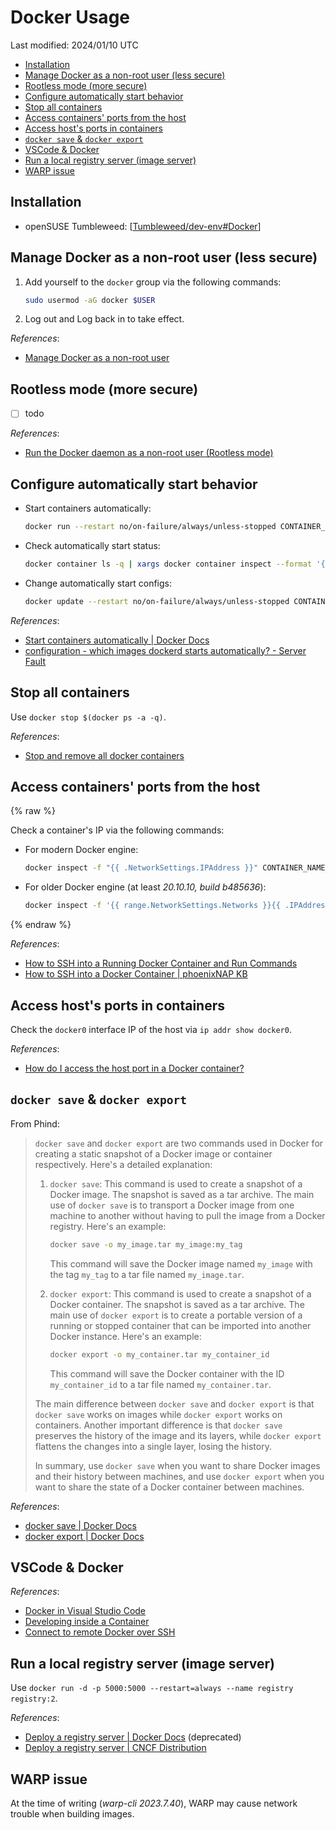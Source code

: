 # Docker Usage

Last modified: 2024/01/10 UTC

- [Installation](#installation)
- [Manage Docker as a non-root user (less secure)](#manage-docker-as-a-non-root-user-less-secure)
- [Rootless mode (more secure)](#rootless-mode-more-secure)
- [Configure automatically start behavior](#configure-automatically-start-behavior)
- [Stop all containers](#stop-all-containers)
- [Access containers' ports from the host](#access-containers-ports-from-the-host)
- [Access host's ports in containers](#access-hosts-ports-in-containers)
- [`docker save` \& `docker export`](#docker-save--docker-export)
- [VSCode \& Docker](#vscode--docker)
- [Run a local registry server (image server)](#run-a-local-registry-server-image-server)
- [WARP issue](#warp-issue)

## Installation

- openSUSE Tumbleweed: [[Tumbleweed/dev-env#Docker]]

## Manage Docker as a non-root user (less secure)

1. Add yourself to the `docker` group via the following commands:

   ```bash
   sudo usermod -aG docker $USER
   ```

2. Log out and Log back in to take effect.

*References*:

- [Manage Docker as a non-root user](https://docs.docker.com/engine/install/linux-postinstall/#manage-docker-as-a-non-root-user)

## Rootless mode (more secure)

- [ ] todo

*References*:

- [Run the Docker daemon as a non-root user (Rootless mode)](https://docs.docker.com/engine/security/rootless/)

## Configure automatically start behavior

- Start containers automatically:

  ```bash
  docker run --restart no/on-failure/always/unless-stopped CONTAINER_NAME_OR_ID
  ```

- Check automatically start status:

  ```bash
  docker container ls -q | xargs docker container inspect --format '{{.Name}}: {{.HostConfig.RestartPolicy.Name}}'
  ```

- Change automatically start configs:

  ```bash
  docker update --restart no/on-failure/always/unless-stopped CONTAINER_NAME_OR_ID
  ```

*References*:

- [Start containers automatically \| Docker Docs](https://docs.docker.com/config/containers/start-containers-automatically/)
- [configuration - which images dockerd starts automatically? - Server Fault](https://serverfault.com/questions/897463/which-images-dockerd-starts-automatically)

## Stop all containers

Use `docker stop $(docker ps -a -q)`.

*References*:

- [Stop and remove all docker containers](https://stackoverflow.com/questions/45357771/stop-and-remove-all-docker-containers)

## Access containers' ports from the host

{% raw %}

Check a container's IP via the following commands:

- For modern Docker engine:

  ```bash
  docker inspect -f "{{ .NetworkSettings.IPAddress }}" CONTAINER_NAME_OR_ID
  ```

- For older Docker engine (at least *20.10.10, build b485636*):

  ```bash
  docker inspect -f '{{ range.NetworkSettings.Networks }}{{ .IPAddress }}{{ end }}' CONTAINER_NAME_OR_ID
  ```

{% endraw %}

*References*:

- [How to SSH into a Running Docker Container and Run Commands](https://phoenixnap.com/kb/how-to-ssh-into-docker-container#ftoc-heading-2)
- [How to SSH into a Docker Container \| phoenixNAP KB](https://phoenixnap.com/kb/how-to-ssh-into-docker-container#ftoc-heading-2)

## Access host's ports in containers

Check the `docker0` interface IP of the host via `ip addr show docker0`.

*References*:

- [How do I access the host port in a Docker container?](https://bright-softwares.com/blog/en/docker/how-do-i-access-the-host-port-in-a-docker-container#step-1-get-the-hosts-ip-address)

## `docker save` & `docker export`

From Phind:

> `docker save` and `docker export` are two commands used in Docker for creating a static snapshot of a Docker image or container respectively. Here's a detailed explanation:
>
> 1. `docker save`: This command is used to create a snapshot of a Docker image. The snapshot is saved as a tar archive. The main use of `docker save` is to transport a Docker image from one machine to another without having to pull the image from a Docker registry. Here's an example:
>
>    ```bash
>    docker save -o my_image.tar my_image:my_tag
>    ```
>
>    This command will save the Docker image named `my_image` with the tag `my_tag` to a tar file named `my_image.tar`.
>
> 2. `docker export`: This command is used to create a snapshot of a Docker container. The snapshot is saved as a tar archive. The main use of `docker export` is to create a portable version of a running or stopped container that can be imported into another Docker instance. Here's an example:
>
>    ```bash
>    docker export -o my_container.tar my_container_id
>    ```
>
>    This command will save the Docker container with the ID `my_container_id` to a tar file named `my_container.tar`.
>
> The main difference between `docker save` and `docker export` is that `docker save` works on images while `docker export` works on containers. Another important difference is that `docker save` preserves the history of the image and its layers, while `docker export` flattens the changes into a single layer, losing the history.
>
> In summary, use `docker save` when you want to share Docker images and their history between machines, and use `docker export` when you want to share the state of a Docker container between machines.

*References*:

- [docker save \| Docker Docs](https://docs.docker.com/engine/reference/commandline/save/)
- [docker export \| Docker Docs](https://docs.docker.com/engine/reference/commandline/export/)

## VSCode & Docker

*References*:

- [Docker in Visual Studio Code](https://code.visualstudio.com/docs/containers/overview)
- [Developing inside a Container](https://code.visualstudio.com/docs/devcontainers/containers)
- [Connect to remote Docker over SSH](https://code.visualstudio.com/docs/containers/ssh)

## Run a local registry server (image server)

Use `docker run -d -p 5000:5000 --restart=always --name registry registry:2`.

*References*:

- [Deploy a registry server \| Docker Docs](https://docs.docker.com/registry/deploying/#run-a-local-registry) (deprecated)
- [Deploy a registry server \| CNCF Distribution](https://distribution.github.io/distribution/about/deploying/)

## WARP issue

At the time of writing (*warp-cli 2023.7.40*), WARP may cause network trouble when building images.

[//begin]: # "Autogenerated link references for markdown compatibility"
[Tumbleweed/dev-env#Docker]: ..%2FopenSUSE%2FTumbleweed%2Fdev-env.md "OpenSUSE Tumbleweed Development Environment"
[//end]: # "Autogenerated link references"
